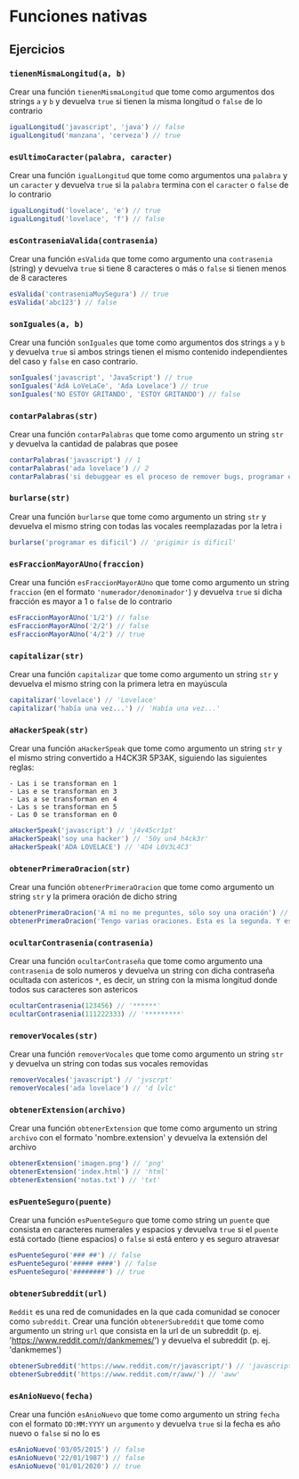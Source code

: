 # Funciones nativas

## Ejercicios

### `tienenMismaLongitud(a, b)`

Crear una función `tienenMismaLongitud` que tome como argumentos dos strings `a` y `b` y devuelva `true` si tienen la misma longitud o `false` de lo contrario

```javascript
igualLongitud('javascript', 'java') // false
igualLongitud('manzana', 'cerveza') // true
```

### `esUltimoCaracter(palabra, caracter)`

Crear una función `igualLongitud` que tome como argumentos una `palabra` y un `caracter` y devuelva `true` si la `palabra` termina con el `caracter` o `false` de lo contrario

```javascript
igualLongitud('lovelace', 'e') // true
igualLongitud('lovelace', 'f') // false
```

### `esContraseniaValida(contrasenia)`

Crear una función `esValida` que tome como argumento una `contrasenia` (string) y devuelva `true` si tiene 8 caracteres o más o `false` si tienen menos de 8 caracteres

```javascript
esValida('contraseniaMuySegura') // true
esValida('abc123') // false
```

### `sonIguales(a, b)`

Crear una función `sonIguales` que tome como argumentos dos strings `a` y `b` y devuelva `true` si ambos strings tienen el mismo contenido independientes del caso y `false` en caso contrario.

```javascript
sonIguales('javascript', 'JavaScript') // true
sonIguales('AdA LoVeLaCe', 'Ada Lovelace') // true
sonIguales('NO ESTOY GRITANDO', 'ESTOY GRITANDO') // false
```

### `contarPalabras(str)`

Crear una función `contarPalabras` que tome como argumento un string `str` y devuelva la cantidad de palabras que posee

```javascript
contarPalabras('javascript') // 1
contarPalabras('ada lovelace') // 2
contarPalabras('si debuggear es el proceso de remover bugs, programar es el proceso de agregarlos') // 14
```

### `burlarse(str)`

Crear una función `burlarse` que tome como argumento un string `str` y devuelva el mismo string con todas las vocales reemplazadas por la letra i

```javascript
burlarse('programar es dificil') // 'prigimir is dificil'
```

### `esFraccionMayorAUno(fraccion)`

Crear una función `esFraccionMayorAUno` que tome como argumento un string `fraccion` (en el formato `'numerador/denominador'`) y devuelva `true` si dicha fracción es mayor a 1 o `false` de lo contrario

```javascript
esFraccionMayorAUno('1/2') // false
esFraccionMayorAUno('2/2') // false
esFraccionMayorAUno('4/2') // true
```

### `capitalizar(str)`

Crear una función `capitalizar` que tome como argumento un string `str` y devuelva el mismo string con la primera letra en mayúscula

```javascript
capitalizar('lovelace') // 'Lovelace'
capitalizar('había una vez...') // 'Había una vez...'
```

### `aHackerSpeak(str)`

Crear una función `aHackerSpeak` que tome como argumento un string `str` y el mismo string convertido a H4CK3R 5P3AK, siguiendo las siguientes reglas:

```
- Las i se transforman en 1
- Las e se transforman en 3
- Las a se transforman en 4
- Las s se transforman en 5
- Las 0 se transforman en 0
```

```javascript
aHackerSpeak('javascript') // 'j4v45cr1pt'
aHackerSpeak('soy una hacker') // '50y un4 h4ck3r'
aHackerSpeak('ADA LOVELACE') // '4D4 L0V3L4C3'
```

### `obtenerPrimeraOracion(str)`

Crear una función `obtenerPrimeraOracion` que tome como argumento un string `str` y la primera oración de dicho string

```javascript
obtenerPrimeraOracion('A mí no me preguntes, sólo soy una oración') // 'A mí no me preguntes, sólo soy una oración'
obtenerPrimeraOracion('Tengo varias oraciones. Esta es la segunda. Y esta es la tercera.') // 'Tengo varias oraciones.'
```

### `ocultarContrasenia(contrasenia)`

Crear una función `ocultarContraseña` que tome como argumento una `contrasenia` de solo numeros y devuelva un string con dicha contraseña ocultada con astericos `*`, es decir, un string con la misma longitud donde todos sus caracteres son astericos

```javascript
ocultarContrasenia(123456) // '******'
ocultarContrasenia(111222333) // '*********'
```

### `removerVocales(str)`

Crear una función `removerVocales` que tome como argumento un string `str` y devuelva un string con todas sus vocales removidas

```javascript
removerVocales('javascript') // 'jvscrpt'
removerVocales('ada lovelace') // 'd lvlc'
```

### `obtenerExtension(archivo)`

Crear una función `obtenerExtension` que tome como argumento un string `archivo` con el formato 'nombre.extension' y devuelva la extensión del archivo

```javascript
obtenerExtension('imagen.png') // 'png'
obtenerExtension('index.html') // 'html'
obtenerExtension('notas.txt') // 'txt'
```

### `esPuenteSeguro(puente)`

Crear una función `esPuenteSeguro` que tome como string un `puente` que consista en caracteres numerales y espacios y devuelva `true` si el `puente` está cortado (tiene espacios) o `false` si está entero y es seguro atravesar

```javascript
esPuenteSeguro('### ##') // false
esPuenteSeguro('##### ####') // false
esPuenteSeguro('########') // true
```

### `obtenerSubreddit(url)`

`Reddit` es una red de comunidades en la que cada comunidad se conocer como `subreddit`. Crear una función `obtenerSubreddit` que tome como argumento un string `url` que consista en la url de un subreddit (p. ej. 'https://www.reddit.com/r/dankmemes/') y devuelva el subreddit (p. ej. 'dankmemes')

```javascript
obtenerSubreddit('https://www.reddit.com/r/javascript/') // 'javascript' 
obtenerSubreddit('https://www.reddit.com/r/aww/') // 'aww' 
```

### `esAnioNuevo(fecha)`

Crear una función `esAnioNuevo` que tome como argumento un string `fecha` con el formato `DD:MM:YYYY` un `argumento` y devuelva `true` si la fecha es año nuevo o `false` si no lo es

```javascript
esAnioNuevo('03/05/2015') // false
esAnioNuevo('22/01/1987') // false
esAnioNuevo('01/01/2020') // true
```
